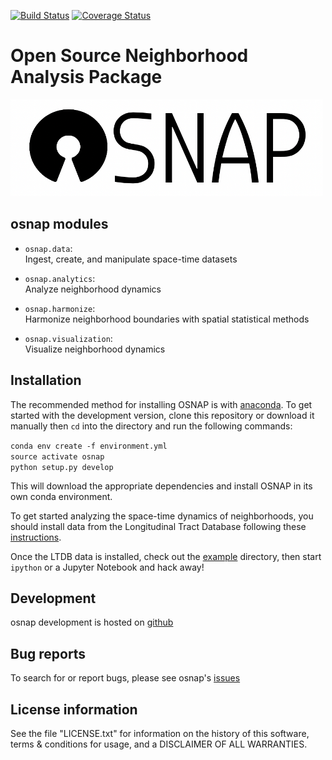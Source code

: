 [![Build Status](https://travis-ci.com/spatialucr/osnap.svg?branch=master)](https://travis-ci.com/spatialucr/osnap)  [![Coverage Status](https://coveralls.io/repos/github/spatialucr/osnap/badge.svg?branch=master)](https://coveralls.io/github/spatialucr/osnap?branch=master)

# Open Source Neighborhood Analysis Package

<img src="osnap/doc/osnap.png" alt="osnap" width="500"/>


## osnap modules

- `osnap.data`:  
Ingest, create, and manipulate space-time datasets

- `osnap.analytics`:  
Analyze neighborhood dynamics

- `osnap.harmonize`:  
Harmonize neighborhood boundaries with spatial statistical methods

- `osnap.visualization`:    
Visualize neighborhood dynamics

## Installation
The recommended method for installing OSNAP is with [anaconda](https://www.anaconda.com/download/). To get started with the development version, clone this repository or download it manually then `cd` into the directory and run the following commands:

`conda env create -f environment.yml`  
`source activate osnap`  
`python setup.py develop`  

This will download the appropriate dependencies and install OSNAP in its own conda environment.

To get started analyzing the space-time dynamics of neighborhoods, you should install data from the Longitudinal Tract Database following these [instructions](https://github.com/spatialucr/osnap/tree/master/osnap/data/README.md).

Once the LTDB data is installed, check out the [example](https://github.com/spatialucr/osnap/tree/master/osnap/examples) directory, then start `ipython` or a Jupyter Notebook and hack away!

## Development

osnap development is hosted on [github](https://github.com/spatialucr/osnap)


## Bug reports

To search for or report bugs, please see osnap's [issues](http://github.com/spatialucr/osnap/issues)


## License information

See the file "LICENSE.txt" for information on the history of this
software, terms & conditions for usage, and a DISCLAIMER OF ALL
WARRANTIES.

